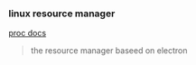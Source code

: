 ### linux resource manager

[proc docs](https://www.kernel.org/doc/html/latest/filesystems/proc.html)

> the resource manager baseed on electron 